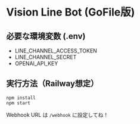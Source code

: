 # Vision Line Bot (GoFile版)

## 必要な環境変数 (.env)

- LINE_CHANNEL_ACCESS_TOKEN
- LINE_CHANNEL_SECRET
- OPENAI_API_KEY

## 実行方法（Railway想定）

```
npm install
npm start
```

Webhook URL は `/webhook` に設定してね！